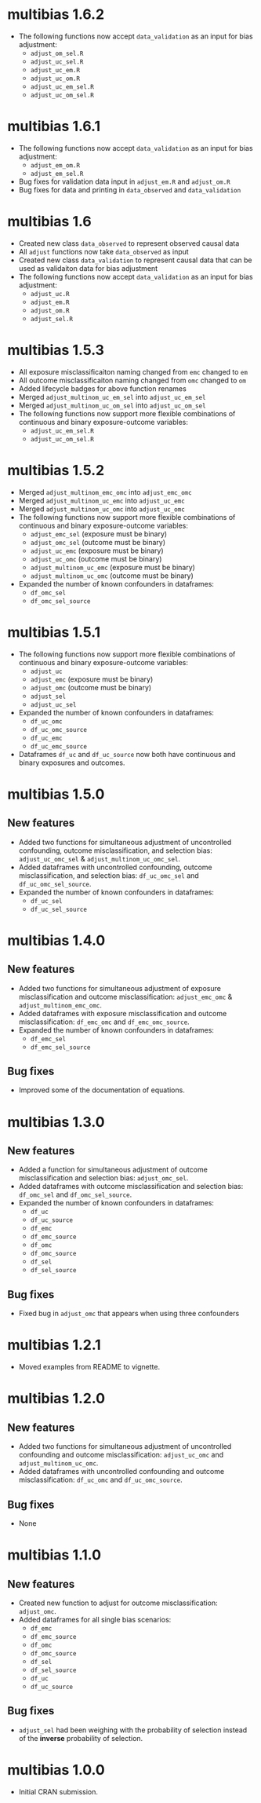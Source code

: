 # multibias 1.6.2
* The following functions now accept `data_validation` as an input for bias
  adjustment:
  * `adjust_om_sel.R`
  * `adjust_uc_sel.R`
  * `adjust_uc_em.R`
  * `adjust_uc_om.R`
  * `adjust_uc_em_sel.R`
  * `adjust_uc_om_sel.R`

# multibias 1.6.1

* The following functions now accept `data_validation` as an input for bias
  adjustment:
  * `adjust_em_om.R`
  * `adjust_em_sel.R`
* Bug fixes for validation data input in `adjust_em.R` and `adjust_om.R`
* Bug fixes for data and printing in `data_observed` and `data_validation`

# multibias 1.6

* Created new class `data_observed` to represent observed causal data
* All `adjust` functions now take `data_observed` as input
* Created new class `data_validation` to represent causal data that can be used
  as validaiton data for bias adjustment
* The following functions now accept `data_validation` as an input for bias
  adjustment:
  * `adjust_uc.R`
  * `adjust_em.R`
  * `adjust_om.R`
  * `adjust_sel.R`

# multibias 1.5.3

* All exposure misclassificaiton naming changed from  `emc` changed to `em`
* All outcome misclassificaiton naming changed from  `omc` changed to `om`
* Added lifecycle badges for above function renames
* Merged `adjust_multinom_uc_em_sel` into `adjust_uc_em_sel`
* Merged `adjust_multinom_uc_om_sel` into `adjust_uc_om_sel`
* The following functions now support more flexible combinations of continuous
  and binary exposure-outcome variables:
  * `adjust_uc_em_sel.R`
  * `adjust_uc_om_sel.R`

# multibias 1.5.2

* Merged `adjust_multinom_emc_omc` into `adjust_emc_omc`
* Merged `adjust_multinom_uc_emc` into `adjust_uc_emc`
* Merged `adjust_multinom_uc_omc` into `adjust_uc_omc`
* The following functions now support more flexible combinations of continuous
  and binary exposure-outcome variables:
  * `adjust_emc_sel` (exposure must be binary)
  * `adjust_omc_sel` (outcome must be binary)
  * `adjust_uc_emc` (exposure must be binary)
  * `adjust_uc_omc` (outcome must be binary)
  * `adjust_multinom_uc_emc` (exposure must be binary)
  * `adjust_multinom_uc_omc` (outcome must be binary)
* Expanded the number of known confounders in dataframes:
  * `df_omc_sel`
  * `df_omc_sel_source`

# multibias 1.5.1

* The following functions now support more flexible combinations of continuous
  and binary exposure-outcome variables:
  * `adjust_uc`
  * `adjust_emc` (exposure must be binary)
  * `adjust_omc` (outcome must be binary)
  * `adjust_sel`
  * `adjust_uc_sel`
* Expanded the number of known confounders in dataframes:
  * `df_uc_omc`
  * `df_uc_omc_source`
  * `df_uc_emc`
  * `df_uc_emc_source`
* Dataframes `df_uc` and `df_uc_source` now both have continuous and
  binary exposures and outcomes.

# multibias 1.5.0

## New features

* Added two functions for simultaneous adjustment of uncontrolled confounding,
  outcome misclassification, and selection bias: `adjust_uc_omc_sel` &
  `adjust_multinom_uc_omc_sel`.
* Added dataframes with uncontrolled confounding, outcome misclassification,
  and selection bias: `df_uc_omc_sel` and `df_uc_omc_sel_source`.
* Expanded the number of known confounders in dataframes:
  * `df_uc_sel`
  * `df_uc_sel_source`

# multibias 1.4.0

## New features

* Added two functions for simultaneous adjustment of exposure misclassification
  and outcome misclassification: `adjust_emc_omc` & `adjust_multinom_emc_omc`.
* Added dataframes with exposure misclassification and outcome
  misclassification: `df_emc_omc` and `df_emc_omc_source`.
* Expanded the number of known confounders in dataframes:
  * `df_emc_sel`
  * `df_emc_sel_source`

## Bug fixes

* Improved some of the documentation of equations.

# multibias 1.3.0

## New features

* Added a function for simultaneous adjustment of outcome misclassification
  and selection bias: `adjust_omc_sel`.
* Added dataframes with outcome misclassification and selection bias:
  `df_omc_sel` and `df_omc_sel_source`.
* Expanded the number of known confounders in dataframes:
  * `df_uc`
  * `df_uc_source`
  * `df_emc`
  * `df_emc_source`
  * `df_omc`
  * `df_omc_source`
  * `df_sel`
  * `df_sel_source`

## Bug fixes

* Fixed bug in `adjust_omc` that appears when using three confounders

# multibias 1.2.1

* Moved examples from README to vignette.

# multibias 1.2.0

## New features

* Added two functions for simultaneous adjustment of uncontrolled confounding
  and outcome misclassification: `adjust_uc_omc` and `adjust_multinom_uc_omc`.
* Added dataframes with uncontrolled confounding and outcome misclassification:
  `df_uc_omc` and `df_uc_omc_source`.

## Bug fixes

* None

# multibias 1.1.0

## New features

* Created new function to adjust for outcome misclassification: `adjust_omc`.
* Added dataframes for all single bias scenarios:
  * `df_emc`
  * `df_emc_source`
  * `df_omc`
  * `df_omc_source`
  * `df_sel`
  * `df_sel_source`
  * `df_uc`
  * `df_uc_source`

## Bug fixes

* `adjust_sel` had been weighing with the probability of selection
  instead of the **inverse** probability of selection.

# multibias 1.0.0

* Initial CRAN submission.